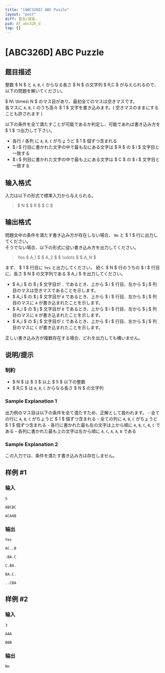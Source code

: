 ```yaml
---
title: "[ABC326D] ABC Puzzle"
layout: "post"
diff: 普及/提高-
pid: AT_abc326_d
tag: []
---
```


# [ABC326D] ABC Puzzle

## 题目描述

[problemUrl]: https://atcoder.jp/contests/abc326/tasks/abc326_d

整数 $ N $ と `A`, `B`, `C` からなる長さ $ N $ の文字列 $ R,C $ が与えられるので、以下の問題を解いてください。

$ N\ \times\ N $ のマス目があり、最初全てのマスは空きマスです。  
 各マスに `A`, `B`, `C` のうち高々 $ 1 $ 文字を書き込みます。( 空きマスのままにすることも許されます )

以下の条件を全て満たすことが可能であるか判定し、可能であれば書き込み方を $ 1 $ つ出力して下さい。

- 各行 / 各列 に `A`, `B`, `C` がちょうど $ 1 $ 個ずつ含まれる
- $ i $ 行目に書かれた文字の中で最も左にある文字は $ R $ の $ i $ 文字目と一致する
- $ i $ 列目に書かれた文字の中で最も上にある文字は $ C $ の $ i $ 文字目と一致する

## 输入格式

入力は以下の形式で標準入力から与えられる。

> $ N $ $ R $ $ C $

## 输出格式

問題文中の条件を満たす書き込み方が存在しない場合、 `No` と $ 1 $ 行に出力してください。  
 そうでない場合、以下の形式に従い書き込み方を出力してください。

> Yes $ A_1 $ $ A_2 $ $ \vdots $ $ A_N $

まず、 $ 1 $ 行目に `Yes` と出力してください。 続く $ N $ 行のうちの $ i $ 行目に、長さ $ N $ の文字列である $ A_i $ を出力してください。

- $ A_i $ の $ j $ 文字目が `.` であるとき、上から $ i $ 行目、左から $ j $ 列目のマスは空きマスであることを示します。
- $ A_i $ の $ j $ 文字目が `A` であるとき、上から $ i $ 行目、左から $ j $ 列目のマスに `A` が書き込まれたことを示します。
- $ A_i $ の $ j $ 文字目が `B` であるとき、上から $ i $ 行目、左から $ j $ 列目のマスに `B` が書き込まれたことを示します。
- $ A_i $ の $ j $ 文字目が `C` であるとき、上から $ i $ 行目、左から $ j $ 列目のマスに `C` が書き込まれたことを示します。
 
正しい書き込み方が複数存在する場合、どれを出力しても構いません。

## 说明/提示

### 制約

- $ N $ は $ 3 $ 以上 $ 5 $ 以下の整数
- $ R,C $ は `A`, `B`, `C` からなる長さ $ N $ の文字列
 
### Sample Explanation 1

出力例のマス目は以下の条件を全て満たすため、正解として扱われます。 - 全ての行に `A`, `B`, `C` がちょうど $ 1 $ 個ずつ含まれる - 全ての列に `A`, `B`, `C` がちょうど $ 1 $ 個ずつ含まれる - 各行に書かれた最も左の文字は上から順に `A`, `B`, `C`, `B`, `C` である - 各列に書かれた最も上の文字は左から順に `A`, `C`, `A`, `A`, `B` である

### Sample Explanation 2

この入力では、条件を満たす書き込み方は存在しません。

## 样例 #1

### 输入

```
5
ABCBC
ACAAB
```

### 输出

```
Yes
AC..B
.BA.C
C.BA.
BA.C.
..CBA
```

## 样例 #2

### 输入

```
3
AAA
BBB
```

### 输出

```
No
```


